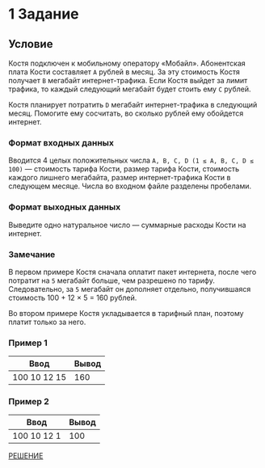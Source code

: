 # 1 Задание
## Условие

Костя подключен к мобильному оператору «Мобайл». Абонентская плата Кости составляет `A` рублей в месяц. За эту стоимость Костя получает `B` мегабайт интернет-трафика. Если Костя выйдет за лимит трафика, то каждый следующий мегабайт будет стоить ему `C` рублей.

Костя планирует потратить `D` мегабайт интернет-трафика в следующий месяц. Помогите ему сосчитать, во сколько рублей ему обойдется интернет.

### Формат входных данных

Вводится 4 целых положительных числа `A, B, C, D (1 ≤ A, B, C, D ≤ 100)` — стоимость тарифа Кости, размер тарифа Кости, стоимость каждого лишнего мегабайта, размер интернет-трафика Кости в следующем месяце. Числа во входном файле разделены пробелами.

### Формат выходных данных

Выведите одно натуральное число — суммарные расходы Кости на интернет.

### Замечание

В первом примере Костя сначала оплатит пакет интернета, после чего потратит на `5` мегабайт больше, чем разрешено по тарифу. Следовательно, за `5` мегабайт он дополняет отдельно, получившаяся стоимость 100 + 12 × 5 = 160 рублей.

Во втором примере Костя укладывается в тарифный план, поэтому платит только за него.

### Пример 1
Ввод |Вывод
---- |----
100 10 12 15 | 160

### Пример 2
Ввод |Вывод
---- |----
100 10 12 1 | 100

[РЕШЕНИЕ][1]

[1]:https://github.com/barstyle/Eternal-contest/blob/main/Task_01/src/Task_01.java
